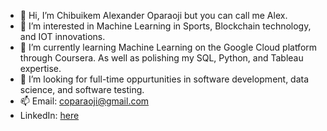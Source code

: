 - 👋 Hi, I’m Chibuikem Alexander Oparaoji but you can call me Alex.
- 👀 I’m interested in Machine Learning in Sports, Blockchain technology, and IOT innovations.
- 🌱 I’m currently learning Machine Learning on the Google Cloud platform through Coursera. As well as polishing my SQL, Python, and Tableau expertise.
- 💞️ I’m looking for full-time oppurtunities in software development, data science, and software testing.
- 📫 Email: coparaoji@gmail.com
- LinkedIn: <a href="https://www.linkedin.com/in/chibuikem-oparaoji/" target="_blank" rel="noopener noreferrer">here<a>

<!---
coparaoji/coparaoji is a ✨ special ✨ repository because its `README.md` (this file) appears on your GitHub profile.
You can click the Preview link to take a look at your changes.
--->
